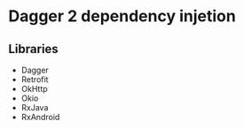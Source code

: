 # Dagger 2 dependency injetion

##  Libraries

* Dagger
* Retrofit
* OkHttp
* Okio
* RxJava
* RxAndroid